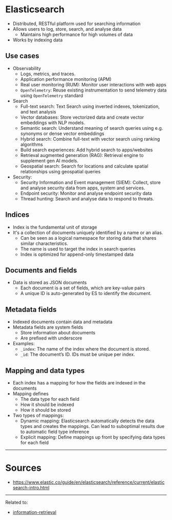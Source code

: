 # Elasticsearch
- Distributed, RESTful platform used for searching information
- Allows users to log, store, search, and analyse data
	- Maintains high performance for high volumes of data
- Works by indexing data

## Use cases
- Observability
	- Logs, metrics, and traces.
	- Application performance monitoring (APM)
	- Real user monitoring (RUM): Monitor user interactions with web apps
	- `OpenTelemetry`: Reuse existing instrumentation to send telemetry data using `OpenTelemetry` standard
- Search
	- Full-text search: Text Search using inverted indexes, tokenization, and text analysis
	- Vector databases: Store vectorized data and create vector embeddings with NLP models.
	- Semantic search: Understand meaning of search queries using e.g. synonyms or dense vector embeddings
	- Hybrid search: Combine full-text with vector search using ranking algorithms
	- Build search experiences: Add hybrid search to apps/websites
	- Retrieval augmented generation (RAG): Retrieval engine to supplement gen AI models.
	- Geospatial search: Search for locations and calculate spatial relationships using geospatial queries
- Security:
	- Security Information and Event management (SIEM): Collect, store and analyse security data from apps, system and services.
	- Endpoint security: Monitor and analyse endpoint security data
	- Thread hunting: Search and analyse data to respond to threats.

## Indices
- Index is the fundamental unit of storage
- It's a collection of documents uniquely identified by a name or an alias.
	- Can be seen as a logical namespace for storing data that shares similar characteristics.
	- The name is used to target the index in search queries
	- Index is optimized for append-only timestamped data

## Documents and fields
- Data is stored as JSON documents
	- Each document is a set of fields, which are key-value pairs
	- A unique ID is auto-generated by ES to identify the document.

## Metadata fields
- Indexed documents contain data and metadata
- Metadata fields are system fields
	- Store information about documents
	- Are prefixed with underscore
- Examples:
	- `_index`: The name of the index where the document is stored.
	- `_id`: The document’s ID. IDs must be unique per index.

## Mapping and data types
- Each index has a mapping for how the fields are indexed in the documents
- Mapping defines
	- The data type for each field
	- How it should be indexed
	- How it should be stored
- Two types of mappings:
	- Dynamic mapping: Elasticsearch automatically detects the data types and creates the mappings. Can lead to suboptimal results due to automatic field type inference
	- Explicit mapping: Define mappings up front by specifying data types for each field






---
# Sources
- https://www.elastic.co/guide/en/elasticsearch/reference/current/elasticsearch-intro.html

---

Related to: 
- [information-retrieval](../information-retrieval.md)